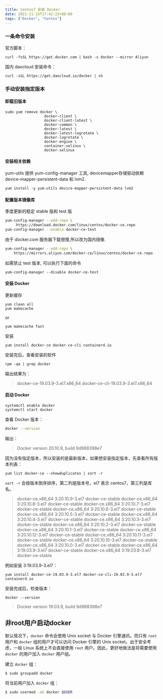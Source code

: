 ```yaml
---
title: Centos7 安装 Docker
date: 2021-11-15T17:42:23+80:00
tags: ["Docker", "Centos"]
---
```


### 一条命令安装

官方脚本：

```shell
curl -fsSL https://get.docker.com | bash -s docker --mirror Aliyun
```

国内 daocloud 安装命令：

```shell
curl -sSL https://get.daocloud.io/docker | sh
```

### 手动安装指定版本

#### 卸载旧版本

```shell
sudo yum remove docker \
                  docker-client \
                  docker-client-latest \
                  docker-common \
                  docker-latest \
                  docker-latest-logrotate \
                  docker-logrotate \
                  docker-engine \
                  container-selinux \
                  docker-selinux
```

#### 安装相关依赖

yum-utils 提供 yum-config-manager 工具, devicemapper存储驱动依赖 device-mapper-persistent-data 和 lvm2.

```shell
yum install -y yum-utils device-mapper-persistent-data lvm2
```

#### 配置版本镜像库

季度更新的稳定 stable 版和 test 版

```sh
yum-config-manager --add-repo \
     https://download.docker.com/linux/centos/docker-ce.repo
yum-config-manager --enable docker-ce-test
```

由于 docker.com 服务器下载很慢,所以改为国内镜像.

```sh
yum-config-manager --add-repo \
    https://mirrors.aliyun.com/docker-ce/linux/centos/docker-ce.repo
```

如需禁止 test 版本, 可以执行下面的命令

```Sh
yum-config-manager --disable docker-ce-test
```

#### 安装 Docker

更新缓存

```shell
yum clean all
yum makecache
```

or 

```shell
yum makecache fast
```

安装

```shell
yum install docker-ce docker-ce-cli containerd.io
```

安装完后，查看安装的软件

```shell
rpm -qa | grep docker
```

输出结果为：

> docker-ce-19.03.9-3.el7.x86_64
> docker-ce-cli-19.03.9-3.el7.x86_64

#### 启动 Docker

```shell
systemctl enable docker
systemctl start docker
```

查看 Docker 版本：
```sh
docker --version
```
输出：
> Docker version 20.10.9, build 9d988398e7

因为没有指定版本，所以安装的是最新版本，如果想安装指定版本，先查看所有版本列表：

```shell
yum list docker-ce --showduplicates | sort -r
```

`sort -r` 会按版本倒序排序，第二列是版本号，el7 表示 centos7，第三列是库名。

> docker-ce.x86_64            3:20.10.9-3.el7                    docker-ce-stable
> docker-ce.x86_64            3:20.10.8-3.el7                    docker-ce-stable
> docker-ce.x86_64            3:20.10.7-3.el7                    docker-ce-stable
> docker-ce.x86_64            3:20.10.6-3.el7                    docker-ce-stable
> docker-ce.x86_64            3:20.10.5-3.el7                    docker-ce-stable
> docker-ce.x86_64            3:20.10.4-3.el7                    docker-ce-stable
> docker-ce.x86_64            3:20.10.3-3.el7                    docker-ce-stable
> docker-ce.x86_64            3:20.10.2-3.el7                    docker-ce-stable
> docker-ce.x86_64            3:20.10.1-3.el7                    docker-ce-stable
> docker-ce.x86_64            3:20.10.12-3.el7                  docker-ce-stable
> docker-ce.x86_64            3:20.10.11-3.el7                  docker-ce-stable
> docker-ce.x86_64            3:20.10.10-3.el7                  docker-ce-stable
> docker-ce.x86_64            3:20.10.0-3.el7                    docker-ce-stable
> docker-ce.x86_64            3:19.03.9-3.el7                    docker-ce-stable
> docker-ce.x86_64            3:19.03.8-3.el7                    docker-ce-stable

例如安装 3:19.03.9-3.el7：

```shell
yum install docker-ce-19.03.9-3.el7 docker-ce-cli-19.03.9-3.el7 containerd.io
```

安装完成后，检查版本：

```shell
docker --version
```

> Docker version 19.03.9, build 9d988398e7

## 非root用户启动docker

默认情况下，`docker` 命令会使用 Unix socket 与 Docker 引擎通讯。而只有 `root` 用户和 `docker` 组的用户才可以访问 Docker 引擎的 Unix socket。出于安全考虑，一般 Linux 系统上不会直接使用 `root` 用户。因此，更好地做法是将需要使用 `docker` 的用户加入 `docker` 用户组。

建立 `docker` 组：

```Sh
$ sudo groupadd docker
```

将当前用户加入 `docker` 组：

```sh
$ sudo usermod -aG docker $USER
```
